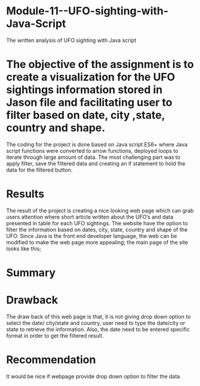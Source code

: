 # Module-11--UFO-sighting-with-Java-Script
The written analysis of UFO sighting with Java script

# The objective of the assignment is to create a visualization for the UFO sightings information stored in Jason file and facilitating user to filter based on date, city ,state, country and shape.
The coding for the project is done based on Java script ES6+ where Java script functions were converted to arrow functions, deployed loops to iterate through large amount of data.
The most challenging part was to apply filter, save the filtered data and creating an if statement to hold the data for the filtered button.

# Results
The result of the project is creating a nice looking web page which can grab users attention where short article written about the UFO’s and data presented in table for each UFO sightings. 
The website have the option to filter the information based on dates, city, state, country and shape of the UFO.
Since Java is the front end developer language, the web can be modified to make the web page more appealing; the main page of the site looks like this;
 




# Summary
  # Drawback
The draw back of this web page is that, it is not giving drop down option to select the date/ city/state and country, user need to type the date/city or state to retrieve the information. Also, the date need to be entered specific format in order to get the filtered result.

 # Recommendation
It would be nice if webpage provide drop down option to filter the data


